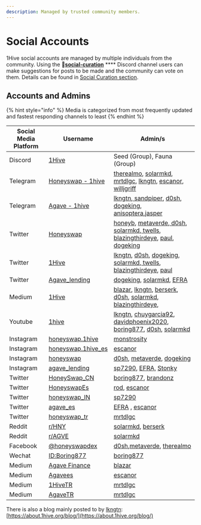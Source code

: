 ```yaml
---
description: Managed by trusted community members.
---
```


# Social Accounts

1Hive social accounts are managed by multiple individuals from the community. Using the 🐝[**social-curation**](https://discord.gg/wKM3NnFfsS) **** Discord channel users can make suggestions for posts to be made and the community can vote on them. Details can be found in [Social Curation section](social-curation.md).

## Accounts and Admins

{% hint style="info" %}
Media is categorized from most frequently updated and fastest responding channels to least&#x20;
{% endhint %}

| Social Media Platform | Username                                                              | Admin/s                                                                                                                                                                                                                                                                                                                                                                                                                |
| --------------------- | --------------------------------------------------------------------- | ---------------------------------------------------------------------------------------------------------------------------------------------------------------------------------------------------------------------------------------------------------------------------------------------------------------------------------------------------------------------------------------------------------------------- |
| Discord               | [1Hive](https://discord.gg/1hive)                                     | Seed (Group), Fauna (Group)                                                                                                                                                                                                                                                                                                                                                                                            |
| Telegram              | [Honeyswap - 1hive](https://t.me/honeyswapDEX)                        | [therealmo](https://forum.1hive.org/u/therealmo/summary), [solarmkd](https://forum.1hive.org/u/solarmkd/summary), [mrtdlgc](https://forum.1hive.org/u/mrtdlgc/summary), [lkngtn](https://forum.1hive.org/u/lkngtn), [escanor](https://forum.1hive.org/u/escanor/summary), [willjgriff](https://forum.1hive.org/u/willjgriff/summary)                                                                                   |
| Telegram              | [Agave - 1hive](https://t.me/Agave1Hive)                              | [lkngtn](https://forum.1hive.org/u/lkngtn),[ sandpiper](https://forum.1hive.org/u/befitsandpiper), [d0sh](https://forum.1hive.org/u/d0sh), [dogeking](https://forum.1hive.org/u/dogeking/summary), [anisoptera](https://forum.1hive.org/u/anisoptera),[jasper](https://forum.1hive.org/u/jasper)                                                                                                                       |
| Twitter               | [Honeyswap](https://twitter.com/Honeyswap)                            | [honeyb](https://forum.1hive.org/u/honeyb), [metaverde](https://forum.1hive.org/u/metaverde/summary),[ d0sh](https://forum.1hive.org/u/d0sh/summary), [solarmkd](https://forum.1hive.org/u/solarmkd/summary),[ twells](https://forum.1hive.org/u/twells), [blazingthirdeye](https://forum.1hive.org/u/blazingthirdeye), [paul](https://forum.1hive.org/u/paul), [dogeking](https://forum.1hive.org/u/dogeking/summary) |
| Twitter               | [1Hive](https://twitter.com/1HiveOrg)                                 | [lkngtn](https://forum.1hive.org/u/lkngtn), [d0sh](https://forum.1hive.org/u/d0sh/summary), [dogeking](https://forum.1hive.org/u/dogeking/summary), [solarmkd](https://forum.1hive.org/u/solarmkd/summary),[ twells](https://forum.1hive.org/u/twells), [blazingthirdeye](https://forum.1hive.org/u/blazingthirdeye), [paul](https://forum.1hive.org/u/paul)                                                           |
| Twitter               | [Agave\_lending](https://twitter.com/Agave\_lending/)                 | [dogeking](https://forum.1hive.org/u/dogeking/summary), [solarmkd](https://forum.1hive.org/u/solarmkd/summary), [EFRA](https://forum.1hive.org/u/efra)                                                                                                                                                                                                                                                                 |
| Medium                | [1Hive](https://medium.com/1hive)                                     |  [blazar](https://forum.1hive.org/u/blazar), [lkngtn](https://forum.1hive.org/u/lkngtn), [berserk](https://forum.1hive.org/u/berserk), [d0sh](https://forum.1hive.org/u/d0sh), [solarmkd](https://forum.1hive.org/u/solarmkd/summary), [blazingthirdeye](https://forum.1hive.org/u/blazingthirdeye),                                                                                                                   |
| Youtube               | [1hive](https://www.youtube.com/channel/UCg0yASRY6TmXDryitYvsJOQ)     | [lkngtn](https://forum.1hive.org/u/lkngtn), [chuygarcia92](https://forum.1hive.org/u/chuygarcia92/summary), [davidphoenix2020](https://forum.1hive.org/u/davidphoenix2020/summary), [boring877](https://forum.1hive.org/u/boring877/summary), [d0sh](https://forum.1hive.org/u/d0sh),  [solarmkd](https://forum.1hive.org/u/solarmkd/summary)                                                                          |
| Instagram             | [honeyswap.1hive](https://www.instagram.com/honeyswap.1hive/)         | [monstrosity](https://forum.1hive.org/u/monstrosity/summary)                                                                                                                                                                                                                                                                                                                                                           |
| Instagram             | [honeyswap.1hive\_es](https://www.instagram.com/honeyswap.1hive\_es/) | [escanor](https://forum.1hive.org/u/escanor/summary)                                                                                                                                                                                                                                                                                                                                                                   |
| Instagram             | [honeyswap](https://www.instagram.com/honeyswap/)                     | [d0sh](https://forum.1hive.org/u/d0sh/summary), [metaverde](https://forum.1hive.org/u/metaverde/summary), [dogeking](https://forum.1hive.org/u/dogeking/summary)                                                                                                                                                                                                                                                       |
| Instagram             | [agave\_lending](https://www.instagram.com/agave\_lending/)           | [sp7290](https://forum.1hive.org/u/sp7290/summary), [EFRA,](https://forum.1hive.org/u/efra) [Stonky](https://forum.1hive.org/u/stonky)                                                                                                                                                                                                                                                                                 |
| Twitter               | [HoneySwap\_CN](https://twitter.com/HoneySwap\_CN)                    | [boring877](https://forum.1hive.org/u/boring877/summary), [brandonz](https://forum.1hive.org/u/brandonz/summary)                                                                                                                                                                                                                                                                                                       |
| Twitter               | [HoneyswapEs](https://twitter.com/HoneyswapEs)                        | [rod](https://forum.1hive.org/u/rod/summary), [escanor](https://forum.1hive.org/u/escanor/summary)                                                                                                                                                                                                                                                                                                                     |
| Twitter               | [honeyswap\_IN](https://twitter.com/honeyswap\_IN)                    | [sp7290](https://forum.1hive.org/u/sp7290/summary)                                                                                                                                                                                                                                                                                                                                                                     |
| Twitter               | [agave\_es](https://twitter.com/agave\_es)                            |  [EFRA](https://forum.1hive.org/u/efra) , [escanor](https://forum.1hive.org/u/escanor/summary)                                                                                                                                                                                                                                                                                                                         |
| Twitter               | [honeyswap\_tr](https://twitter.com/honeyswap\_tr)                    | [mrtdlgc](https://forum.1hive.org/u/mrtdlgc/summary)                                                                                                                                                                                                                                                                                                                                                                   |
| Reddit                | [r/HNY](https://www.reddit.com/r/HNY/)                                | [solarmkd](https://forum.1hive.org/u/solarmkd/summary), [berserk](https://forum.1hive.org/u/berserk/summary)                                                                                                                                                                                                                                                                                                           |
| Reddit                | [r/AGVE](https://www.reddit.com/r/AGVE/)                              | [solarmkd](https://forum.1hive.org/u/solarmkd/summary)                                                                                                                                                                                                                                                                                                                                                                 |
| Facebook              | [@honeyswapdex](https://www.facebook.com/honeyswapdex/)               | [d0sh](https://forum.1hive.org/u/d0sh/summary),[metaverde](https://forum.1hive.org/u/metaverde/summary), [therealmo](https://forum.1hive.org/u/therealmo/summary)                                                                                                                                                                                                                                                      |
| Wechat                | [ID:Boring877](https://bit.ly/38UuWeJ)                                | [boring877](https://forum.1hive.org/u/boring877/summary)                                                                                                                                                                                                                                                                                                                                                               |
| Medium                | [Agave Finance](https://agavefinance.medium.com)                      |  [blazar](https://forum.1hive.org/u/blazar)                                                                                                                                                                                                                                                                                                                                                                            |
| Medium                | [Agavees](https://medium.com/agavees)                                 | [escanor](https://forum.1hive.org/u/escanor/summary)                                                                                                                                                                                                                                                                                                                                                                   |
| Medium                | [1HiveTR](https://medium.com/1hivetr)                                 | [mrtdlgc](https://forum.1hive.org/u/mrtdlgc/summary)                                                                                                                                                                                                                                                                                                                                                                   |
| Medium                | [AgaveTR](https://medium.com/agavetr)                                 | [mrtdlgc](https://forum.1hive.org/u/mrtdlgc/summary)                                                                                                                                                                                                                                                                                                                                                                   |

There is also a blog mainly posted to by [lkngtn](https://forum.1hive.org/u/lkngtn): [https://about.1hive.org/blog/](https://about.1hive.org/blog/)

